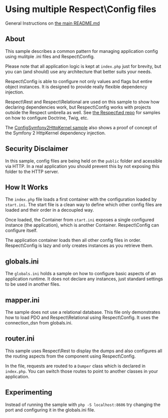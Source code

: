 Using multiple Respect\Config files
=================================

General Instructions on [the main README.md](https://github.com/Respect/samples/blob/master/README.md)

About
-----

This sample describes a common pattern for managing application config using
mulitple .ini files and Respect\Config.

Please note that all application logic is kept at `index.php` just for brevity, but you can (and should)
use any architecture that better suits your needs. 

Respect\Config is able to configure not only values and flags but entire object
instances. It is designed to provide really flexible dependency injection.

Respect\Rest and Respect\Relational are used on this sample to show how declaring
dependencies work, but Respect\Config works with projects outside the Respect
umbrella as well. See [the Respect\ed repo](https://github.com/Respect/ed/tree/master/config) 
for samples on how to configure Doctrine, Twig, etc. 

The [ConfigSymfony2HttpKernel sample](https://github.com/alganet/ConfigDoctrineSymfony2HttpKernel)
also shows a proof of concept of the Symfony 2 HttpKernel dependency injection.

Security Disclaimer
-------------------

In this sample, config files are being held on the `public` folder and acessible via HTTP. In a real
application you should prevent this by not exposing this folder to the HTTP server.

How It Works
------------

The `index.php` file loads a first container with the configuration loaded by `start.ini`. The start
file is a clean way to define which other config files are loaded and their order in a decoupled way.

Once loaded, the Container from `start.ini` exposes a single configured instance (the application), 
which is another Container. Respect\Config can configure itself.

The application container loads then all other config files in order. Respect\Config is lazy and only
creates instances as you retrieve them.

globals.ini
-----------

The `globals.ini` holds a sample on how to configure basic aspects of an application runtime. It does
not declare any instances, just standard settings to be used in another files.

mapper.ini
----------

The sample does not use a relational database. This file only demonstrates how to load PDO and Respect\Relational 
using Respect\Config. It uses the connection_dsn from globals.ini. 

router.ini
----------

This sample uses Respect\Rest to display the dumps and also configures all the routing aspects from the
component using Respect\Config. 

In the file, requests are routed to a `Dumper` class which is declared in `index.php`. You can switch 
those routes to point to another classes in your application.

Experimenting
-------------

Instead of running the sample with `php -S localhost:8606` try changing the port and configuring it in the
globals.ini file.
